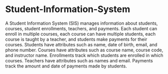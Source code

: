 # Student-Information-System
A Student Information System (SIS) manages information about students, courses, student enrollments, 
teachers, and payments. Each student can enroll in multiple courses, each course can have multiple 
students, each course is taught by a teacher, and students make payments for their courses. Students 
have attributes such as name, date of birth, email, and phone number. Courses have attributes such as 
course name, course code, and instructor name. Enrollments track which students are enrolled in which 
courses. Teachers have attributes such as names and email. Payments track the amount and date of 
payments made by students.
